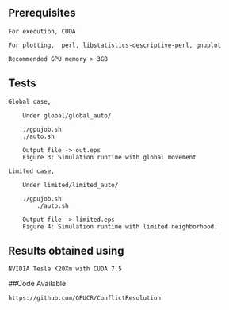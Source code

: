 ## Prerequisites

	For execution, CUDA

	For plotting,  perl, libstatistics-descriptive-perl, gnuplot

	Recommended GPU memory > 3GB

## Tests

	Global case,
 
		Under global/global_auto/

		./gpujob.sh
		./auto.sh

		Output file -> out.eps 		
		Figure 3: Simulation runtime with global movement

	Limited case,

		Under limited/limited_auto/

		./gpujob.sh
	        ./auto.sh

		Output file -> limited.eps 
		Figure 4: Simulation runtime with limited neighborhood.


## Results obtained using

	NVIDIA Tesla K20Xm with CUDA 7.5

##Code Available 

	https://github.com/GPUCR/ConflictResolution
